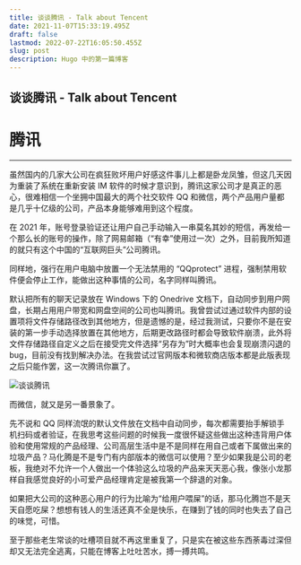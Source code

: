 ```yaml
---
title: 谈谈腾讯 - Talk about Tencent
date: 2021-11-07T15:33:19.495Z
draft: false
lastmod: 2022-07-22T16:05:50.455Z
slug: post
description: Hugo 中的第一篇博客
---
```



## 谈谈腾讯 - Talk about Tencent

# 腾讯
---

  
虽然国内的几家大公司在疯狂败坏用户好感这件事儿上都是卧龙凤雏，但这几天因为重装了系统在重新安装 IM 软件的时候才意识到，腾讯这家公司才是真正的恶心，很难相信一个坐拥中国最大的两个社交软件 QQ 和微信，两个产品用户量都是几乎十亿级的公司，产品本身能够难用到这个程度。

  
在 2021 年，账号登录验证还让用户自己手动输入一串莫名其妙的短信，再发给一个那么长的账号的操作，除了网易邮箱（“有幸”使用过一次）之外，目前我所知道的就只有这个中国的“互联网巨头”公司腾讯。

  
同样地，强行在用户电脑中放置一个无法禁用的 “QQprotect” 进程，强制禁用软件便会停止工作，能做出这种事情的公司，名字同样叫腾讯。

  
默认把所有的聊天记录放在 Windows 下的 Onedrive 文档下，自动同步到用户网盘，长期占用用户带宽和网盘空间的公司也叫腾讯。我曾尝试过通过软件内部的设置项将文件存储路径改到其他地方，但是遗憾的是，经过我测试，只要你不是在安装的第一步手动选择放置在其他地方，后期更改路径时都会导致软件崩溃，此外将文件存储路径自定义之后在接受完文件选择“另存为”时大概率也会复现崩溃闪退的 bug，目前没有找到解决办法。在我尝试过官网版本和微软商店版本都是此版表现之后只能作罢，这一次腾讯你赢了。

![谈谈腾讯](https://cdn.hashnode.com/res/hashnode/image/upload/v1650872230793/NdweU5n4L.png)

  
而微信，就又是另一番景象了。

  
先不说和 QQ 同样流氓的默认文件放在文档中自动同步，每次都需要抬手解锁手机扫码或者验证，在我思考这些问题的时候我一度很怀疑这些做出这种违背用户体验和使用常规的产品经理、公司高层生活中是不是同样在用自己或者下属做出来的垃圾产品？马化腾是不是专门有内部版本的微信可以使用？至少如果我是公司的老板，我绝对不允许一个人做出一个体验这么垃圾的产品来天天恶心我，像张小龙那样自我感觉良好的小可爱产品经理肯定是被我第一个辞退的对象。

如果把大公司的这种恶心用户的行为比喻为“给用户喂屎”的话，那马化腾岂不是天天自愿吃屎？想想有钱人的生活还真不全是快乐，在赚到了钱的同时也失去了自己的味觉，可惜。

  
至于那些老生常谈的吐槽项目就不再这里重复了，只是实在被这些东西荼毒过深但却又无法完全逃离，只能在博客上吐吐苦水，搏一搏共鸣。